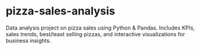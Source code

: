 # pizza-sales-analysis
Data analysis project on pizza sales using Python &amp; Pandas. Includes KPIs, sales trends, best/least selling pizzas, and interactive visualizations for business insights.
